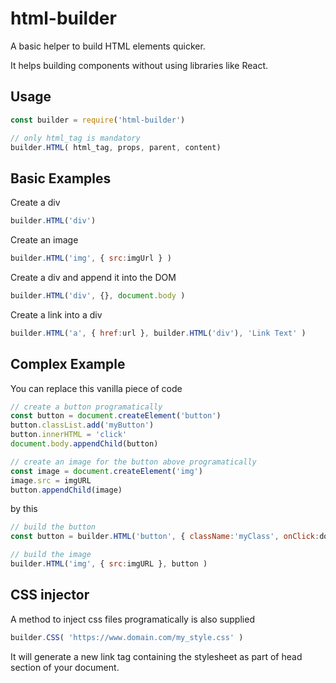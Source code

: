# html-builder
A basic helper to build HTML elements quicker.

It helps building components without using libraries like React.

## Usage
```javascript
const builder = require('html-builder')

// only html_tag is mandatory
builder.HTML( html_tag, props, parent, content)
```

## Basic Examples

Create a div
```javascript
builder.HTML('div')
```

Create an image
```javascript
builder.HTML('img', { src:imgUrl } )
```

Create a div and append it into the DOM
```javascript
builder.HTML('div', {}, document.body )
```

Create a link into a div

```javascript
builder.HTML('a', { href:url }, builder.HTML('div'), 'Link Text' )
```

## Complex Example

You can replace this vanilla piece of code

```javascript
// create a button programatically
const button = document.createElement('button')
button.classList.add('myButton')
button.innerHTML = 'click'
document.body.appendChild(button)

// create an image for the button above programatically
const image = document.createElement('img')
image.src = imgURL
button.appendChild(image)
```

by this

```javascript
// build the button
const button = builder.HTML('button', { className:'myClass', onClick:doSomething }, document.body, 'click' )

// build the image
builder.HTML('img', { src:imgURL }, button )
```

## CSS injector

A method to inject css files programatically is also supplied

```javascript
builder.CSS( 'https://www.domain.com/my_style.css' )
```

It will generate a new link tag containing the stylesheet as part of head section of your document.